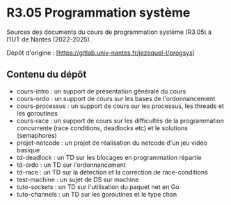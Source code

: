 # R3.05 Programmation système

Sources des documents du cours de programmation système (R3.05) à l'IUT de Nantes (2022-2025).

Dépôt d'origine : [https://gitlab.univ-nantes.fr/jezequel-l/progsys]

## Contenu du dépôt

- cours-intro : un support de présentation générale du cours
- cours-ordo : un support de cours sur les bases de l'ordonnancement
- cours-processus : un support de cours sur les processus, les threads et les goroutines
- cours-race : un support de cours sur les difficultés de la programmation concurrente (race conditions, deadlocks etc) et le solutions (semaphores)
- projet-netcode : un projet de réalisation du netcode d'un jeu vidéo basique
- td-deadlock : un TD sur les blocages en programmation répartie
- td-ordo : un TD sur l'ordonnancement
- td-race : un TD sur la détection et la correction de race-conditions
- test-machine : un sujet de DS sur machine
- tuto-sockets : un TD sur l'utilisation du paquet net en Go
- tuto-channels : un TD sur les goroutines et le type chan
